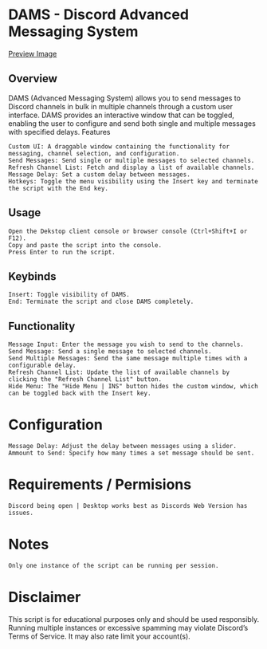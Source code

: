 
# DAMS - Discord Advanced Messaging System
[Preview Image](https://i.ibb.co/j45CzRQ/image.png)
## Overview
DAMS (Advanced Messaging System) allows you to send messages to Discord channels in bulk in multiple channels through a custom user interface. DAMS provides an interactive window that can be toggled, enabling the user to configure and send both single and multiple messages with specified delays.
Features

    Custom UI: A draggable window containing the functionality for messaging, channel selection, and configuration.
    Send Messages: Send single or multiple messages to selected channels.
    Refresh Channel List: Fetch and display a list of available channels.
    Message Delay: Set a custom delay between messages.
    Hotkeys: Toggle the menu visibility using the Insert key and terminate the script with the End key.

## Usage

    Open the Dekstop client console or browser console (Ctrl+Shift+I or F12).
    Copy and paste the script into the console.
    Press Enter to run the script.

## Keybinds

    Insert: Toggle visibility of DAMS.
    End: Terminate the script and close DAMS completely.

## Functionality

    Message Input: Enter the message you wish to send to the channels.
    Send Message: Send a single message to selected channels.
    Send Multiple Messages: Send the same message multiple times with a configurable delay.
    Refresh Channel List: Update the list of available channels by clicking the "Refresh Channel List" button.
    Hide Menu: The "Hide Menu | INS" button hides the custom window, which can be toggled back with the Insert key.

# Configuration

    Message Delay: Adjust the delay between messages using a slider.
    Ammount to Send: Specify how many times a set message should be sent.

# Requirements / Permisions

    Discord being open | Desktop works best as Discords Web Version has issues.

# Notes
    Only one instance of the script can be running per session.

# Disclaimer

This script is for educational purposes only and should be used responsibly. 
Running multiple instances or excessive spamming may violate Discord’s Terms of Service. It may also rate limit your account(s).
